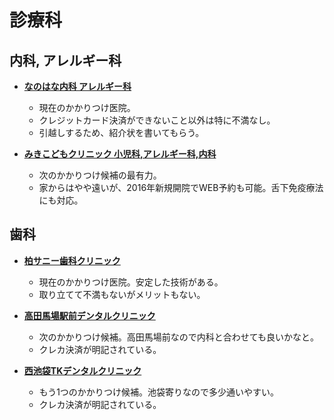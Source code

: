 診療科
====

内科, アレルギー科
----

- [**なのはな内科 アレルギー科**](http://www.nanohana-naika.com/pc/)
  - 現在のかかりつけ医院。
  - クレジットカード決済ができないこと以外は特に不満なし。
  - 引越しするため、紹介状を書いてもらう。

- [**みきこどもクリニック 小児科,アレルギー科,内科**](http://www.mikikodomo.jp/)
  - 次のかかりつけ候補の最有力。
  - 家からはやや遠いが、2016年新規開院でWEB予約も可能。舌下免疫療法にも対応。

歯科
----

- [**柏サニー歯科クリニック**](http://www.k-sunny.com/)
  - 現在のかかりつけ医院。安定した技術がある。
  - 取り立てて不満もないがメリットもない。

- [**高田馬場駅前デンタルクリニック**](http://www.ohori-dental.jp/)
  - 次のかかりつけ候補。高田馬場前なので内科と合わせても良いかなと。
  - クレカ決済が明記されている。

- [**西池袋TKデンタルクリニック**](http://www.tk-dc.jp/)
  - もう1つのかかりつけ候補。池袋寄りなので多少通いやすい。
  - クレカ決済が明記されている。
